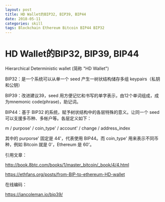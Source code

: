 ```yaml
---
layout: post
title: HD Wallet的BIP32, BIP39, BIP44 
date: 2018-05-11
categories: skill
tags: Blockchain Ethereum Bitcoin BIP44 BIP32 
---
```

# HD Wallet的BIP32, BIP39, BIP44  


Hierarchical Deterministic wallet (简称 "HD Wallet")

BIP32：是一个系统可以从单一个 seed 产生一树状结构储存多组 keypairs（私钥和公钥）

BIP39：改进建议39，seed 用方便记忆和书写的单字表示，由12个单词组成，成为mnemonic code(phrase)，助记词。

BIP44：基于 BIP32 的系统，赋予树状结构中的各层特殊的意义。让同一个 seed 可以支援多币种、多帐户等。各层定义如下：

m / purpose' / coin_type' / account' / change / address_index

其中的 purporse' 固定是 44'，代表使用 BIP44。而 coin_type' 用来表示不同币种，例如 Bitcoin 就是 0'，Ethereum 是 60'。

引用文章：

<http://book.8btc.com/books/1/master_bitcoin/_book/4/4.html>

<https://ethfans.org/posts/from-BIP-to-ethereum-HD-wallet>

在线编码：

<https://iancoleman.io/bip39/>
